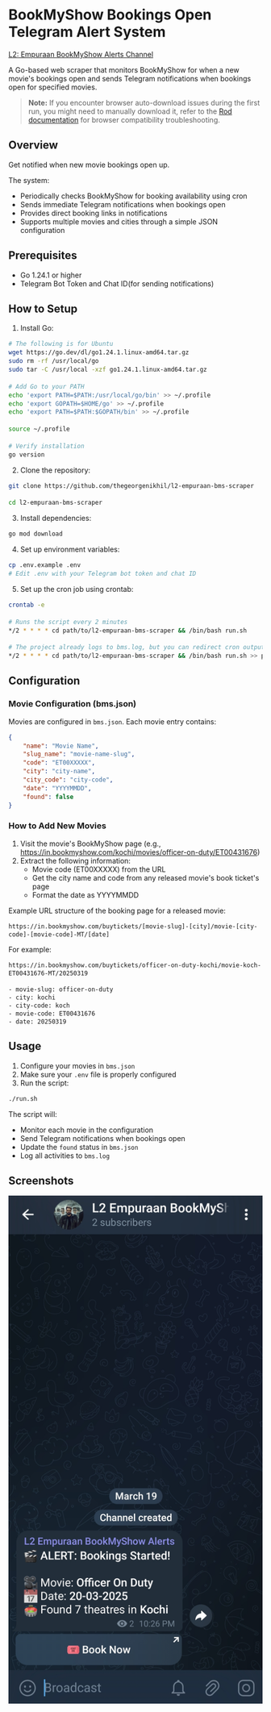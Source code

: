 # BookMyShow Bookings Open Telegram Alert System

[L2: Empuraan BookMyShow Alerts Channel](https://t.me/l2e_bms_alerts)

A Go-based web scraper that monitors BookMyShow for when a new movie's bookings open and sends Telegram notifications when bookings open for specified movies.

> **Note:** If you encounter browser auto-download issues during the first run, you might need to manually download it, refer to the [Rod documentation](https://go-rod.github.io/#/compatibility) for browser compatibility troubleshooting.

## Overview

Get notified when new movie bookings open up.

The system:
- Periodically checks BookMyShow for booking availability using cron
- Sends immediate Telegram notifications when bookings open
- Provides direct booking links in notifications
- Supports multiple movies and cities through a simple JSON configuration

## Prerequisites

- Go 1.24.1 or higher
- Telegram Bot Token and Chat ID(for sending notifications)

## How to Setup

1. Install Go:
```bash
# The following is for Ubuntu
wget https://go.dev/dl/go1.24.1.linux-amd64.tar.gz
sudo rm -rf /usr/local/go
sudo tar -C /usr/local -xzf go1.24.1.linux-amd64.tar.gz

# Add Go to your PATH
echo 'export PATH=$PATH:/usr/local/go/bin' >> ~/.profile
echo 'export GOPATH=$HOME/go' >> ~/.profile
echo 'export PATH=$PATH:$GOPATH/bin' >> ~/.profile

source ~/.profile

# Verify installation
go version
```

2. Clone the repository:
```bash
git clone https://github.com/thegeorgenikhil/l2-empuraan-bms-scraper

cd l2-empuraan-bms-scraper
```

3. Install dependencies:
```bash
go mod download
```

4. Set up environment variables:
```bash
cp .env.example .env
# Edit .env with your Telegram bot token and chat ID
```

5. Set up the cron job using crontab:
```bash
crontab -e

# Runs the script every 2 minutes
*/2 * * * * cd path/to/l2-empuraan-bms-scraper && /bin/bash run.sh

# The project already logs to bms.log, but you can redirect cron output here as well to debug any cron-related issues using this command:
*/2 * * * * cd path/to/l2-empuraan-bms-scraper && /bin/bash run.sh >> path/to/l2-empuraan-bms-scraper/bms.log 2>&1
```

## Configuration

### Movie Configuration (bms.json)
Movies are configured in `bms.json`. Each movie entry contains:
```json
{
    "name": "Movie Name",
    "slug_name": "movie-name-slug",
    "code": "ET00XXXXX",
    "city": "city-name",
    "city_code": "city-code",
    "date": "YYYYMMDD",
    "found": false
}
```

### How to Add New Movies

1. Visit the movie's BookMyShow page (e.g., https://in.bookmyshow.com/kochi/movies/officer-on-duty/ET00431676)
2. Extract the following information:
   - Movie code (ET00XXXXX) from the URL
   - Get the city name and code from any released movie's book ticket's page
   - Format the date as YYYYMMDD

Example URL structure of the booking page for a released movie:
```
https://in.bookmyshow.com/buytickets/[movie-slug]-[city]/movie-[city-code]-[movie-code]-MT/[date]
```

For example:
```
https://in.bookmyshow.com/buytickets/officer-on-duty-kochi/movie-koch-ET00431676-MT/20250319

- movie-slug: officer-on-duty
- city: kochi
- city-code: koch
- movie-code: ET00431676
- date: 20250319
```

## Usage

1. Configure your movies in `bms.json`
2. Make sure your `.env` file is properly configured
3. Run the script:
```bash
./run.sh
```

The script will:
- Monitor each movie in the configuration
- Send Telegram notifications when bookings open
- Update the `found` status in `bms.json`
- Log all activities to `bms.log`

## Screenshots

![Screenshot of an alert for movie - Officer On Duty](screenshot.jpg)